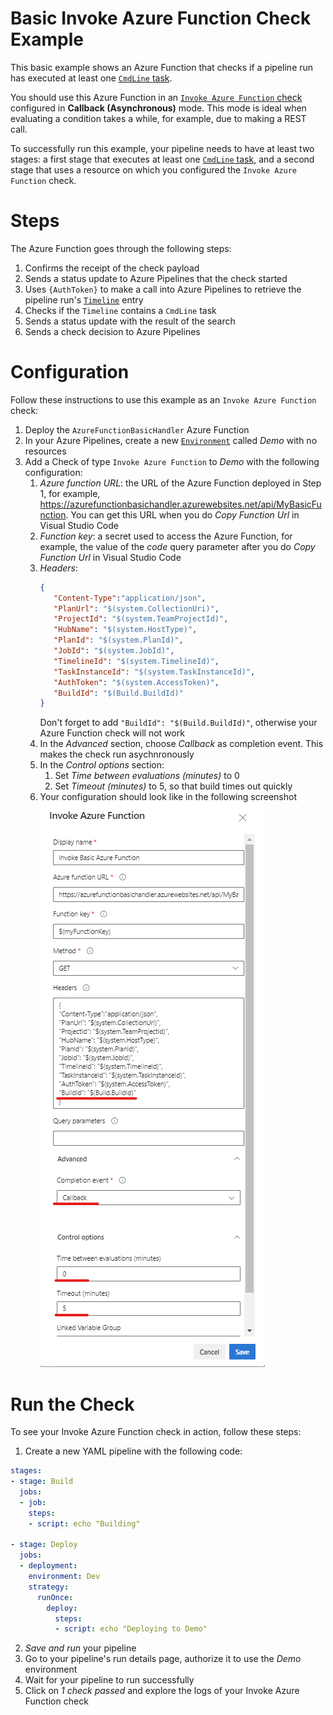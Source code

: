 ﻿# Basic Invoke Azure Function Check Example
 
This basic example shows an Azure Function that checks if a pipeline run has executed at least one [`CmdLine` task](https://learn.microsoft.com/azure/devops/pipelines/tasks/reference/cmd-line-v2). 

You should use this Azure Function in an [`Invoke Azure Function` check](https://learn.microsoft.com/azure/devops/pipelines/process/approvals?#invoke-azure-function) configured in **Callback (Asynchronous)** mode. This mode is ideal when evaluating a condition takes a while, for example, due to making a REST call.

To successfully run this example, your pipeline needs to have at least two stages: a first stage that executes at least one [`CmdLine` task](https://learn.microsoft.com/azure/devops/pipelines/tasks/reference/cmd-line-v2), and a second stage that uses a resource on which you configured the `Invoke Azure Function` check.

# Steps 

The Azure Function goes through the following steps:

1. Confirms the receipt of the check payload
2. Sends a status update to Azure Pipelines that the check started
3. Uses `{AuthToken}` to make a call into Azure Pipelines to retrieve the pipeline run's [`Timeline`](https://learn.microsoft.com/rest/api/azure/devops/build/timeline/get) entry
4. Checks if the `Timeline` contains a `CmdLine` task
5. Sends a status update with the result of the search
6. Sends a check decision to Azure Pipelines

# Configuration

Follow these instructions to use this example as an `Invoke Azure Function` check:
1. Deploy the `AzureFunctionBasicHandler` Azure Function
2. In your Azure Pipelines, create a new [`Environment`](https://learn.microsoft.com/azure/devops/pipelines/process/environments) called _Demo_ with no resources
3. Add a Check of type `Invoke Azure Function` to _Demo_ with the following configuration:
   1. _Azure function URL_: the URL of the Azure Function deployed in Step 1, for example, https://azurefunctionbasichandler.azurewebsites.net/api/MyBasicFunction. You can get this URL when you do _Copy Function Url_ in Visual Studio Code
   2. _Function key_: a secret used to access the Azure Function, for example, the value of the _code_ query parameter after you do _Copy Function Url_ in Visual Studio Code
   3. _Headers_:
        ```json
        {
           "Content-Type":"application/json", 
           "PlanUrl": "$(system.CollectionUri)", 
           "ProjectId": "$(system.TeamProjectId)", 
           "HubName": "$(system.HostType)", 
           "PlanId": "$(system.PlanId)", 
           "JobId": "$(system.JobId)", 
           "TimelineId": "$(system.TimelineId)", 
           "TaskInstanceId": "$(system.TaskInstanceId)", 
           "AuthToken": "$(system.AccessToken)",
           "BuildId": "$(Build.BuildId)"
        }
        ```
        Don't forget to add `"BuildId": "$(Build.BuildId)"`, otherwise your Azure Function check will not work
   3. In the _Advanced_ section, choose _Callback_ as completion event. This makes the check run asychnronously
   4. In the _Control options_ section: 
      1. Set _Time between evaluations (minutes)_ to 0
      2. Set _Timeout (minutes)_ to 5, so that build times out quickly
   5. Your configuration should look like in the following screenshot<br/>
      ![Configuration settings for basic async Invoke Azure Function check](Pictures/BasicCheckAsyncConfiguration.png?raw=true)

# Run the Check
To see your Invoke Azure Function check in action, follow these steps:
1. Create a new YAML pipeline with the following code:
```yml
stages:
- stage: Build
  jobs:
  - job:
    steps:
    - script: echo "Building"

- stage: Deploy
  jobs:
  - deployment: 
    environment: Dev
    strategy:
      runOnce:
        deploy:
          steps:
          - script: echo "Deploying to Demo"
```
2. _Save and run_ your pipeline
3. Go to your pipeline's run details page, authorize it to use the _Demo_ environment
4. Wait for your pipeline to run successfully
5. Click on _1 check passed_ and explore the logs of your Invoke Azure Function check
